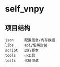 # self_vnpy

## 项目结构

```
json     配置信息/内存数据
libs     api/包再封装
script   运行脚本
tools    小工具
tests    代码测试
```